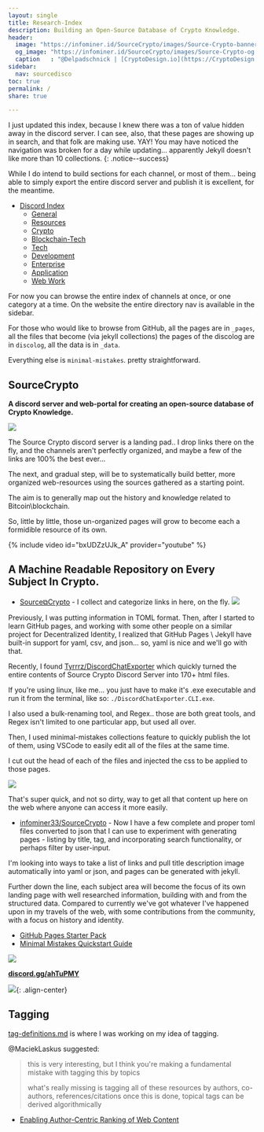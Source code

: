 ```yaml
---
layout: single
title: Research-Index
description: Building an Open-Source Database of Crypto Knowledge.
header:
  image: "https://infominer.id/SourceCrypto/images/Source-Crypto-banner.png"
  og_image: "https://infominer.id/SourceCrypto/images/Source-Crypto-og.png"
  caption   : "@Delpadschnick | [CryptoDesign.io](https://CryptoDesign.io)"
sidebar:
  nav: sourcedisco 
toc: true
permalink: /
share: true

---
```


I just updated this index, because I knew there was a ton of value hidden away in the discord server. I can see, also, that these pages are showing up in search, and that folk are making use. YAY!  You may have noticed the navigation was broken for a day while updating... apparently Jekyll doesn't like more than 10 collections.
{: .notice--success}

While I do intend to build sections for each channel, or most of them... being able to simply export the entire discord server and publish it is excellent, for the meantime.

* [Discord Index](https://infominer.id/SourceCrypto/discolog/)
  * [General](https://infominer.id/SourceCrypto/discolog/general/)
  * [Resources](https://infominer.id/SourceCrypto/discolog/resources/)
  * [Crypto](https://infominer.id/SourceCrypto/discolog/crypto/)
  * [Blockchain-Tech](https://infominer.id/SourceCrypto/discolog/blockchain-tech/)
  * [Tech](https://infominer.id/SourceCrypto/discolog/tech/)
  * [Development](https://infominer.id/SourceCrypto/discolog/development/)
  * [Enterprise](https://infominer.id/SourceCrypto/discolog/enterprise/)
  * [Application](https://infominer.id/SourceCrypto/discolog/application/)
  * [Web Work](https://infominer.id/SourceCrypto/discolog/web-work/)

For now you can browse the entire index of channels at once, or one category at a time. On the website the entire directory nav is available in the sidebar.

For those who would like to browse from GitHub, all the pages are in `_pages`, all the files that become (via jekyll collections) the pages of the discolog are in `discolog`, all the data is in `_data`.  

Everything else is `minimal-mistakes`. pretty straightforward.

## SourceCrypto

**A discord server and web-portal for creating an open-source database of Crypto Knowledge.**

![](https://infominer.id/SourceCrypto/images/source-crypto-gh-og.png)

The Source Crypto discord server is a landing pad.. I drop links there on the fly, and the channels aren't perfectly organized, and maybe a few of the links are 100% the best ever... 

The next, and gradual step, will be to systematically build better, more organized web-resources using the sources gathered as a starting point.

The aim is to generally map out the history and knowledge related to Bitcoin\blockchain.

So, little by little, those un-organized pages will grow to become each a formidible resource of its own.

{% include video id="bxUDZzUJk_A" provider="youtube" %}

## A Machine Readable Repository on Every Subject In Crypto.


* [Source⧉Crypto](https://discord.gg/ahTuPMY) - I collect and categorize links in here, on the fly.
![](https://i.imgur.com/hLOk7yL.png)

Previously, I was putting information in TOML format. Then, after I started to learn GitHub pages, and working with some other people on a similar project for Decentralized Identity, I realized that GitHub Pages \ Jekyll have built-in support for yaml, csv, and json... so, yaml is nice and we'll go with that. 

Recently, I found [Tyrrrz/DiscordChatExporter](https://github.com/Tyrrrz/DiscordChatExporter/) which quickly turned the entire contents of Source Crypto Discord Server into 170+ html files. 

If you're using linux, like me... you just have to make it's .exe executable and run it from the terminal, like so: `./DiscordChatExporter.CLI.exe`.

I also used a bulk-renaming tool, and Regex.. those are both great tools, and Regex isn't limited to one particular app, but used all over.

Then, I used minimal-mistakes collections feature to quickly publish the lot of them, using VSCode to easily edit all of the files at the same time. 

I cut out the head of each of the files and injected the css to be applied to those pages.

[![](https://imgur.com/zLF17fAl.png)](https://imgur.com/zLF17fA.png)

That's super quick, and not so dirty, way to get all that content up here on the web where anyone can access it more easily.


* [infominer33/SourceCrypto](https://github.com/infominer33/SourceCrypto) -  Now I have a few complete and proper toml files converted to json that I can use to experiment with generating pages - listing by title, tag, and incorporating search functionality, or perhaps filter by user-input.

I'm looking into ways to take a list of links and pull title description image automatically into yaml or json, and pages can be generated with jekyll.

Further down the line, each subject area will become the focus of its own landing page with well researched information, building with and from the structured data. Compared to currently we've got whatever I've happened upon in my travels of the web, with some contributions from the community, with a focus on history and identity. 

* [GitHub Pages Starter Pack](https://infominer.id/web-work/gh-pages-starter-pack/)
* [Minimal Mistakes Quickstart Guide](https://mmistakes.github.io/minimal-mistakes/docs/quick-start-guide/)


![](https://i.imgur.com/pYydLx7.png)

<b><a href="https://discord.gg/ahTuPMY" target="_blank">discord.gg/ahTuPMY</a></b>


![](https://infominer.id/SourceCrypto/images/interlinked.png){: .align-center}


## Tagging

[tag-definitions.md](/tag-definitions/) is where I was working on my idea of tagging.

@MaciekLaskus suggested:
>this is very interesting, but I think you're making a fundamental mistake with tagging this by topics
>
>what's really missing is tagging all of these resources by authors, co-authors, references/citations once this is done, topical tags can be derived algorithmically
* [Enabling Author-Centric Ranking of Web Content](http://citeseerx.ist.psu.edu/viewdoc/download?doi=10.1.1.397.8960&rep=rep1&type=pdf)
